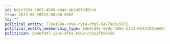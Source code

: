 ```yaml
---
id: bdec353d-1903-4940-a04d-ab149f395bcb
from: 2019-06-26T22:00:00.000Z
to: ""
political_entity: 779a159a-sdse-ryt4-dfg5-547790b15872
political_entity_membership_type: 6de8cd9c-59dc-485b-b372-0043423e0e04
politician: ba48fd47-1206-4f8a-bc62-c7a23fb99758
---
```

